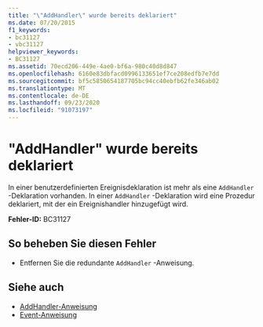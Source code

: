 ```yaml
---
title: "\"AddHandler\" wurde bereits deklariert"
ms.date: 07/20/2015
f1_keywords:
- bc31127
- vbc31127
helpviewer_keywords:
- BC31127
ms.assetid: 70ecd206-449e-4ae0-bf6a-980c40d8d847
ms.openlocfilehash: 6160e83dbfacd0996133651ef7ce208edfb7e7dd
ms.sourcegitcommit: bf5c5850654187705bc94cc40ebfb62fe346ab02
ms.translationtype: MT
ms.contentlocale: de-DE
ms.lasthandoff: 09/23/2020
ms.locfileid: "91073197"
---
```

# <a name="addhandler-is-already-declared"></a>"AddHandler" wurde bereits deklariert

In einer benutzerdefinierten Ereignisdeklaration ist mehr als eine `AddHandler` -Deklaration vorhanden. In einer `AddHandler` -Deklaration wird eine Prozedur deklariert, mit der ein Ereignishandler hinzugefügt wird.  
  
 **Fehler-ID:** BC31127  
  
## <a name="to-correct-this-error"></a>So beheben Sie diesen Fehler  
  
- Entfernen Sie die redundante `AddHandler` -Anweisung.  
  
## <a name="see-also"></a>Siehe auch

- [AddHandler-Anweisung](../language-reference/statements/addhandler-statement.md)
- [Event-Anweisung](../language-reference/statements/event-statement.md)
